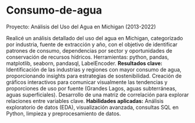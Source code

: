 # Consumo-de-agua
Proyecto: Análisis del Uso del Agua en Michigan (2013-2022)

Realicé un análisis detallado del uso del agua en Michigan, categorizado por industria, fuente de extracción y año, con el objetivo de identificar patrones de consumo, dependencias por sector y oportunidades de conservación de recursos hídricos.
Herramientas: python, pandas, matplotlib, seaborn, pandasql, LabelEncoder.
**Resultados clave:**
Identificación de las industrias y regiones con mayor consumo de agua, proporcionando insights para estrategias de sostenibilidad.
Creación de gráficos interactivos para comunicar visualmente las tendencias y proporciones de uso por fuente (Grandes Lagos, aguas subterráneas, aguas superficiales).
Desarrollo de una matriz de correlación para explorar relaciones entre variables clave.
**Habilidades aplicadas:**
Análisis exploratorio de datos (EDA), visualización avanzada, consultas SQL en Python, limpieza y preprocesamiento de datos.
